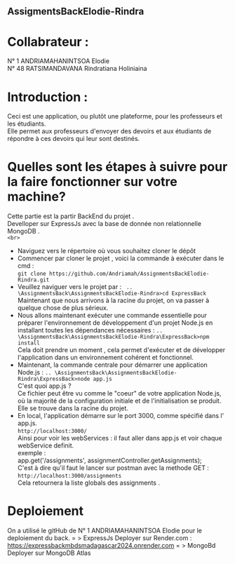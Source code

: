 ## AssigmentsBackElodie-Rindra   
# Collabrateur :  
N° 1 ANDRIAMAHANINTSOA Elodie  
N° 48 RATSIMANDAVANA Rindratiana Holiniaina  

# Introduction : 
Ceci est une application, ou plutôt une plateforme, pour les professeurs et les étudiants.   
Elle permet aux professeurs d'envoyer des devoirs et aux étudiants de répondre à ces devoirs qui leur sont destinés.  

# Quelles sont les étapes à suivre pour la faire fonctionner sur votre machine?  
Cette partie est la partir BackEnd du projet .  
Develloper sur ExpressJs avec la base de donnée non relationnelle MongoDB .  
`<br>`
- Naviguez vers le répertoire où vous souhaitez cloner le dépôt
- Commencer par cloner le projet , voici la commande à exécuter dans le cmd :  
    `git clone https://github.com/Andriamah/AssignmentsBackElodie-Rindra.git`  
- Veuillez naviguer vers le projet par : 
    ` .. \AssignmentsBack\AssignmentsBackElodie-Rindra>cd ExpressBack`
    Maintenant que nous arrivons à la racine du projet, on va passer à quelque chose de plus sérieux.  
- Nous allons maintenant exécuter une commande essentielle pour préparer l'environnement de développement d'un projet Node.js en installant toutes les dépendances nécessaires : 
    `.. \AssignmentsBack\AssignmentsBackElodie-Rindra\ExpressBack>npm install`  
    Cela doit prendre un moment , cela permet d'exécuter et de développer l'application dans un environnement cohérent et fonctionnel.
- Maintenant, la commande centrale pour démarrer une application Node.js :
    `.. \AssignmentsBack\AssignmentsBackElodie-Rindra\ExpressBack>node app.js`  
    C'est quoi app.js ?  
    Ce fichier peut être vu comme le "coeur" de votre application Node.js, où la majorité de la configuration initiale et de l'initialisation se produit.  
    Elle se trouve dans la racine du projet.  
- En local, l'application démarre sur le port 3000, comme spécifié dans l' app.js.   
    `http://localhost:3000/`  
    Ainsi pour voir les webServices : il faut aller dans app.js et voir chaque webService definit.  
    exemple :   
            app.get('/assignments', assignmentController.getAssignments);  
            C'est à dire qu'il faut le lancer sur postman avec la methode GET :   
            `http://localhost:3000/assignments`  
            Cela retournera la liste globals des assignments .  

# Deploiement 
On a utilisé le gitHub de N° 1 ANDRIAMAHANINTSOA Elodie pour le deploiement du back.
= > ExpressJs Deployer sur Render.com  : https://expressbackmbdsmadagascar2024.onrender.com
= > MongoBd Deployer sur MongoDB Atlas 



